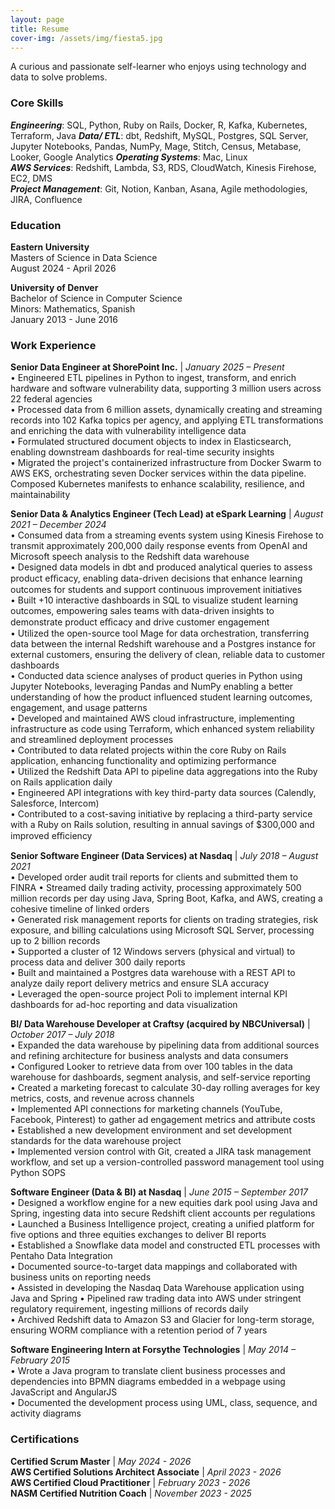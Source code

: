 ```yaml
---
layout: page
title: Resume
cover-img: /assets/img/fiesta5.jpg
---
```


A curious and passionate self-learner who enjoys using technology and data to solve problems.

### Core Skills
***Engineering***: SQL, Python, Ruby on Rails, Docker, R, Kafka, Kubernetes, Terraform, Java 
***Data/ ETL***: dbt, Redshift, MySQL, Postgres, SQL Server, Jupyter Notebooks, Pandas, NumPy, Mage, Stitch, Census, Metabase, Looker, Google Analytics
***Operating Systems***: Mac, Linux  
***AWS Services***: Redshift, Lambda, S3, RDS, CloudWatch, Kinesis Firehose, EC2, DMS  
***Project Management***: Git, Notion, Kanban, Asana, Agile methodologies, JIRA, Confluence  

### Education  
**Eastern University**  
Masters of Science in Data Science  
August 2024 - April 2026  

**University of Denver**  
Bachelor of Science in Computer Science  
Minors: Mathematics, Spanish  
January 2013 - June 2016 

### Work Experience
**Senior Data Engineer at ShorePoint Inc.**  |   *January 2025 – Present*  
• Engineered ETL pipelines in Python to ingest, transform, and enrich hardware and
software vulnerability data, supporting 3 million users across 22
federal agencies  
    • Processed data from 6 million assets, dynamically creating and streaming records
into 102 Kafka topics per agency, and applying ETL transformations and enriching the
data with vulnerability intelligence data  
    • Formulated structured document objects to index in Elasticsearch, enabling
downstream dashboards for real-time security insights  
• Migrated the project's containerized infrastructure from Docker Swarm to AWS EKS,
orchestrating seven Docker services within the data pipeline. Composed Kubernetes
manifests to enhance scalability, resilience, and maintainability  

**Senior Data & Analytics Engineer (Tech Lead) at eSpark Learning**   |   *August 2021 – December 2024*   
• Consumed data from a streaming events system using Kinesis Firehose to transmit
approximately 200,000 daily response events from OpenAI and Microsoft speech analysis to
the Redshift data warehouse  
    • Designed data models in dbt and produced analytical queries to assess product
eﬃcacy, enabling data-driven decisions that enhance learning outcomes for students
and support continuous improvement initiatives  
• Built +10 interactive dashboards in SQL to visualize student learning outcomes,
empowering sales teams with data-driven insights to demonstrate product eﬃcacy and drive
customer engagement  
• Utilized the open-source tool Mage for data orchestration, transferring data between the
internal Redshift warehouse and a Postgres instance for external customers, ensuring the
delivery of clean, reliable data to customer dashboards  
• Conducted data science analyses of product queries in Python using Jupyter Notebooks,
leveraging Pandas and NumPy enabling a better understanding of how the product
influenced student learning outcomes, engagement, and usage patterns  
• Developed and maintained AWS cloud infrastructure, implementing infrastructure as code
using Terraform, which enhanced system reliability and streamlined deployment processes  
• Contributed to data related projects within the core Ruby on Rails application,
enhancing functionality and optimizing performance  
    • Utilized the Redshift Data API to pipeline data aggregations into the Ruby on Rails
    application daily  
    • Engineered API integrations with key third-party data sources (Calendly, Salesforce,
    Intercom)  
    • Contributed to a cost-saving initiative by replacing a third-party service with a Ruby
    on Rails solution, resulting in annual savings of $300,000 and improved eﬃciency  

**Senior Software Engineer (Data Services) at Nasdaq**   |  *July 2018 – August 2021*   
• Developed order audit trail reports for clients and submitted them to FINRA
    • Streamed daily trading activity, processing approximately 500 million records per day
using Java, Spring Boot, Kafka, and AWS, creating a cohesive timeline of linked orders  
• Generated risk management reports for clients on trading strategies, risk exposure, and
billing calculations using Microsoft SQL Server, processing up to 2 billion records  
    • Supported a cluster of 12 Windows servers (physical and virtual) to process data and
deliver 300 daily reports  
• Built and maintained a Postgres data warehouse with a REST API to analyze daily report
delivery metrics and ensure SLA accuracy  
• Leveraged the open-source project Poli to implement internal KPI dashboards for ad-hoc
reporting and data visualization  

**BI/ Data Warehouse Developer at Craftsy (acquired by NBCUniversal)** | *October 2017 – July 2018*  
• Expanded the data warehouse by pipelining data from additional sources and refining
architecture for business analysts and data consumers  
    • Configured Looker to retrieve data from over 100 tables in the data warehouse for
dashboards, segment analysis, and self-service reporting  
• Created a marketing forecast to calculate 30-day rolling averages for key metrics, costs,
and revenue across channels  
• Implemented API connections for marketing channels (YouTube, Facebook, Pinterest) to
gather ad engagement metrics and attribute costs  
• Established a new development environment and set development standards for the data
warehouse project  
    • Implemented version control with Git, created a JIRA task management workflow,
and set up a version-controlled password management tool using Python SOPS  

**Software Engineer (Data & BI) at Nasdaq** | *June 2015 – September 2017*  
• Designed a workflow engine for a new equities dark pool using Java and Spring,
ingesting data into secure Redshift client accounts per regulations  
• Launched a Business Intelligence project, creating a unified platform for five options and
three equities exchanges to deliver BI reports  
    • Established a Snowflake data model and constructed ETL processes with Pentaho
Data Integration  
    • Documented source-to-target data mappings and collaborated with business units
on reporting needs  
• Assisted in developing the Nasdaq Data Warehouse application using Java and Spring
    • Pipelined raw trading data into AWS under stringent regulatory requirement, ingesting
millions of records daily  
    • Archived Redshift data to Amazon S3 and Glacier for long-term storage, ensuring
WORM compliance with a retention period of 7 years  

**Software Engineering Intern at Forsythe Technologies** | *May 2014 – February 2015*  
• Wrote a Java program to translate client business processes and dependencies into BPMN
diagrams embedded in a webpage using JavaScript and AngularJS  
• Documented the development process using UML, class, sequence, and activity diagrams  

### Certifications
**Certified Scrum Master** | *May 2024 - 2026*   
**AWS Certified Solutions Architect Associate** | *April 2023 - 2026*    
**AWS Certified Cloud Practitioner** | *February 2023 - 2026*  
**NASM Certified Nutrition Coach** | *November 2023 - 2025*